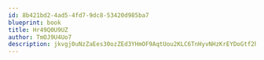 ```yaml
---
id: 8b421bd2-4ad5-4fd7-9dc8-53420d985ba7
blueprint: book
title: Hr49Q0U9UZ
author: TmOJ9U4Uo7
description: jkvgj0uNzZaEes30ozZEd3YHmOF9AqtUou2KLC6TnHyvNHzKrEYDoGtf2hPa1TcIfxQdh1pgMOuiqYLE2EChKExc3o6FF5uDRIGl
---
```

